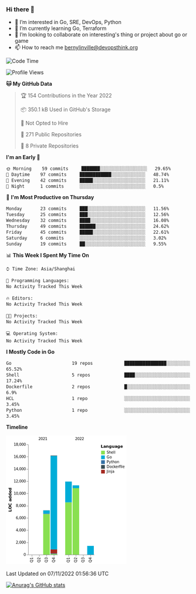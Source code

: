 ### Hi there 👋

- 👀 I’m interested in Go, SRE, DevOps, Python
- 🌱 I’m currently learning Go, Terraform
- 👯 I’m looking to collaborate on interesting's thing or project about go or game
- 📫 How to reach me bernylinville@devopsthink.org

<!--START_SECTION:waka-->
![Code Time](http://img.shields.io/badge/Code%20Time-210%20hrs-blue)

![Profile Views](http://img.shields.io/badge/Profile%20Views-0-blue)

**🐱 My GitHub Data** 

> 🏆 154 Contributions in the Year 2022
 > 
> 📦 350.1 kB Used in GitHub's Storage 
 > 
> 🚫 Not Opted to Hire
 > 
> 📜 271 Public Repositories 
 > 
> 🔑 8 Private Repositories  
 > 
**I'm an Early 🐤** 

```text
🌞 Morning    59 commits     ███████░░░░░░░░░░░░░░░░░░   29.65% 
🌆 Daytime    97 commits     ████████████░░░░░░░░░░░░░   48.74% 
🌃 Evening    42 commits     █████░░░░░░░░░░░░░░░░░░░░   21.11% 
🌙 Night      1 commits      ░░░░░░░░░░░░░░░░░░░░░░░░░   0.5%

```
📅 **I'm Most Productive on Thursday** 

```text
Monday       23 commits     ███░░░░░░░░░░░░░░░░░░░░░░   11.56% 
Tuesday      25 commits     ███░░░░░░░░░░░░░░░░░░░░░░   12.56% 
Wednesday    32 commits     ████░░░░░░░░░░░░░░░░░░░░░   16.08% 
Thursday     49 commits     ██████░░░░░░░░░░░░░░░░░░░   24.62% 
Friday       45 commits     █████░░░░░░░░░░░░░░░░░░░░   22.61% 
Saturday     6 commits      ░░░░░░░░░░░░░░░░░░░░░░░░░   3.02% 
Sunday       19 commits     ██░░░░░░░░░░░░░░░░░░░░░░░   9.55%

```


📊 **This Week I Spent My Time On** 

```text
⌚︎ Time Zone: Asia/Shanghai

💬 Programming Languages: 
No Activity Tracked This Week

🔥 Editors: 
No Activity Tracked This Week

🐱‍💻 Projects: 
No Activity Tracked This Week

💻 Operating System: 
No Activity Tracked This Week

```

**I Mostly Code in Go** 

```text
Go                       19 repos            ████████████████░░░░░░░░░   65.52% 
Shell                    5 repos             ████░░░░░░░░░░░░░░░░░░░░░   17.24% 
Dockerfile               2 repos             █░░░░░░░░░░░░░░░░░░░░░░░░   6.9% 
HCL                      1 repo              ░░░░░░░░░░░░░░░░░░░░░░░░░   3.45% 
Python                   1 repo              ░░░░░░░░░░░░░░░░░░░░░░░░░   3.45%

```


**Timeline**

![Chart not found](https://raw.githubusercontent.com/bernylinville/bernylinville/main/charts/bar_graph.png) 


 Last Updated on 07/11/2022 01:56:36 UTC
<!--END_SECTION:waka-->

[![Anurag's GitHub stats](https://github-readme-stats.vercel.app/api?username=bernylinville)](https://github.com/anuraghazra/github-readme-stats)


<!--
**kylechou-dunk/kylechou-dunk** is a ✨ _special_ ✨ repository because its `README.md` (this file) appears on your GitHub profile.

Here are some ideas to get you started:

- 🔭 I’m currently working on ...
- 🌱 I’m currently learning ...
- 👯 I’m looking to collaborate on ...
- 🤔 I’m looking for help with ...
- 💬 Ask me about ...
- 📫 How to reach me: ...
- 😄 Pronouns: ...
- ⚡ Fun fact: ...
-->
